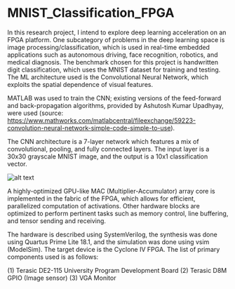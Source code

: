 # MNIST_Classification_FPGA

In this research project, I intend to explore deep learning acceleration on an FPGA platform. One subcategory of problems in the deep learning space is image processing/classification, which is used in real-time embedded applications such as autonomous driving, face recognition, robotics, and medical diagnosis. The benchmark chosen for this project is handwritten digit classification, which uses the MNIST dataset for training and testing. The ML architecture used is the Convolutional Neural Network, which exploits the spatial dependence of visual features. 

MATLAB was used to train the CNN; existing versions of the feed-forward and back-propagation algorithms, provided by Ashutosh Kumar Upadhyay, were used (source: https://www.mathworks.com/matlabcentral/fileexchange/59223-convolution-neural-network-simple-code-simple-to-use). 

The CNN architecture is a 7-layer network which features a mix of convolutional, pooling, and fully connected layers. The input layer is a 30x30 grayscale MNIST image, and the output is a 10x1 classification vector.

![alt text](https://raw.githubusercontent.com/grant4001/MNIST_CLASSIFICATION_FPGA/blob/master/images/flow.png)

A highly-optimized GPU-like MAC (Multiplier-Accumulator) array core is implemented in the fabric of the FPGA, which allows for efficient, parallelized computation of activations. Other hardware blocks are optimized to perform pertinent tasks such as memory control, line buffering, and tensor sending and receiving. 

The hardware is described using SystemVerilog, the synthesis was done using Quartus Prime Lite 18.1, and the simulation was done using vsim (ModelSim). The target device is the Cyclone IV FPGA. The list of primary components used is as follows:

(1) Terasic DE2-115 University Program Development Board
(2) Terasic D8M GPIO (Image sensor)
(3) VGA Monitor




